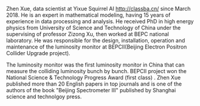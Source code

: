 Zhen Xue, data scientist at Yixue Squirrel AI http://classba.cn/ since March 2018. He is an expert in mathematical modeling, having 15 years of experience in data processing and analysis. He received PhD in high energy physics from University of Science and Technology of China under the supervising of professor Zizong Xu, then worked at BEPC national laboratory. He was responsible for the design, installation, operation and maintenance of the luminosity monitor at BEPCII(Beijing Electron Positron Collider Upgrade project). 

The luminosity monitor was the first luminosity monitor in China that can measure the colliding luminosity bunch by bunch. BEPCII project won the National Science & Technology Progress Award (first class) . Zhen Xue published more than 20 English papers in top journals and is one of the authors of the book "Beijing Spectrometer III" published by Shanghai science and technolgoy press.

